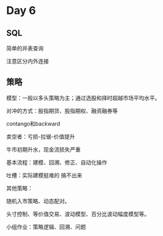 # Day 6

## SQL

简单的并表查询

注意区分内外连接

##  策略

模型：一般以多头策略为主；通过选股和择时超越市场平均水平。

对冲的方式：股指期货、股指期权、融资融券等

contango和backward

卖空者：亏损-拉锯-价值提升

牛市初期升水，现金流损失严重

基本流程：建模、回溯、修正、自动化操作

吐槽：实际建模挺难的 搞不出来

其他策略：

随机入市策略、动态配对。

头寸控制、等价值交易、波动模型、百分比波动幅度模型等。

小组作业：策略逻辑、回溯、问题